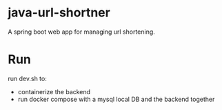 # java-url-shortner

A spring boot web app for managing url shortening.

# Run
run dev.sh to:
- containerize the backend
- run docker compose with a mysql local DB and the backend together